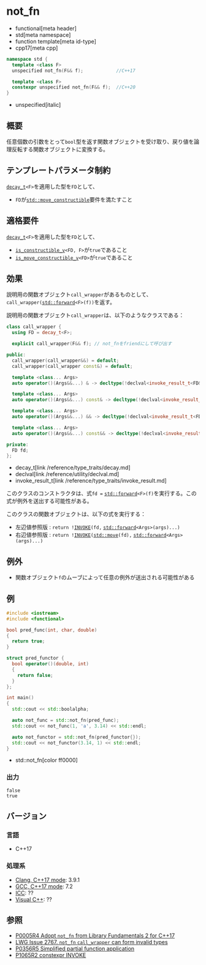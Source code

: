 # not_fn
* functional[meta header]
* std[meta namespace]
* function template[meta id-type]
* cpp17[meta cpp]

```cpp
namespace std {
  template <class F>
  unspecified not_fn(F&& f);            //C++17

  template <class F>
  constexpr unspecified not_fn(F&& f);  //C++20
}
```
* unspecified[italic]

## 概要
任意個数の引数をとって`bool`型を返す関数オブジェクトを受け取り、戻り値を論理反転する関数オブジェクトに変換する。


## テンプレートパラメータ制約
[`decay_t`](/reference/type_traits/decay.md)`<F>`を適用した型を`FD`として、

- `FD`が[`std::move_constructible`](/reference/concepts/move_constructible.md)要件を満たすこと


## 適格要件
[`decay_t`](/reference/type_traits/decay.md)`<F>`を適用した型を`FD`として、

- [`is_constructible_v`](/reference/type_traits/is_constructible.md)`<FD, F>`が`true`であること
- [`is_move_constructible_v`](/reference/type_traits/is_move_constructible.md)`<FD>`が`true`であること


## 効果
説明用の関数オブジェクト`call_wrapper`があるものとして、`call_wrapper(`[`std::forward`](/reference/utility/forward.md)`<F>(f))`を返す。

説明用の関数オブジェクト`call_wrapper`は、以下のようなクラスである：

```cpp
class call_wrapper {
  using FD = decay_t<F>;

  explicit call_wrapper(F&& f); // not_fnをfriendにして呼び出す

public:
  call_wrapper(call_wrapper&&) = default;
  call_wrapper(call_wrapper const&) = default;

  template <class... Args>
  auto operator()(Args&&...) & -> decltype(!declval<invoke_result_t<FD&, Args&&...>>());

  template <class... Args>
  auto operator()(Args&&...) const& -> decltype(!declval<invoke_result_t<FD const&, Args&&...>>());

  template <class... Args>
  auto operator()(Args&&...) && -> decltype(!declval<invoke_result_t<FD, Args&&...>>());

  template <class... Args>
  auto operator()(Args&&...) const&& -> decltype(!declval<invoke_result_t<FD const, Args&&...>>());

private:
  FD fd;
};
```
* decay_t[link /reference/type_traits/decay.md]
* declval[link /reference/utility/declval.md]
* invoke_result_t[link /reference/type_traits/invoke_result.md]

このクラスのコンストラクタは、式`fd =` [`std::forward`](/reference/utility/forward.md)`<F>(f)`を実行する。この式が例外を送出する可能性がある。

このクラスの関数オブジェクトは、以下の式を実行する：

- 左辺値参照版 : `return !`[`INVOKE`](/reference/concepts/Invoke.md)`(fd,` [`std::forward`](/reference/utility/forward.md)`<Args>(args)...)`
- 右辺値参照版 : `return !`[`INVOKE`](/reference/concepts/Invoke.md)`(`[`std::move`](/reference/utility/move.md)`(fd),` [`std::forward`](/reference/utility/forward.md)`<Args>(args)...)`


## 例外
- 関数オブジェクト`f`のムーブによって任意の例外が送出される可能性がある


## 例
```cpp example
#include <iostream>
#include <functional>

bool pred_func(int, char, double)
{
  return true;
}

struct pred_functor {
  bool operator()(double, int)
  {
    return false;
  }
};

int main()
{
  std::cout << std::boolalpha;

  auto not_func = std::not_fn(pred_func);
  std::cout << not_func(1, 'a', 3.14) << std::endl;

  auto not_functor = std::not_fn(pred_functor{});
  std::cout << not_functor(3.14, 1) << std::endl;
}
```
* std::not_fn[color ff0000]

### 出力
```
false
true
```

## バージョン
### 言語
- C++17

### 処理系
- [Clang, C++17 mode](/implementation.md#clang): 3.9.1
- [GCC, C++17 mode](/implementation.md#gcc): 7.2
- [ICC](/implementation.md#icc): ??
- [Visual C++](/implementation.md#visual_cpp): ??


## 参照
- [P0005R4 Adopt `not_fn` from Library Fundamentals 2 for C++17](http://www.open-std.org/jtc1/sc22/wg21/docs/papers/2016/p0005r4.html)
- [LWG Issue 2767. `not_fn` `call_wrapper` can form invalid types](https://wg21.cmeerw.net/lwg/issue2767)
- [P0356R5 Simplified partial function application](http://www.open-std.org/jtc1/sc22/wg21/docs/papers/2018/p0356r5.html)
- [P1065R2 constexpr INVOKE](http://www.open-std.org/jtc1/sc22/wg21/docs/papers/2019/p1065r2.html)
